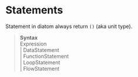 # Statements

Statement in diatom always return `()` (aka unit type).

> **Syntax**  
> Expression  
> | DataStatement  
> | FunctionStatement  
> | LoopStatement  
> | FlowStatement
